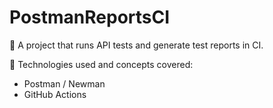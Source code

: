 # PostmanReportsCI
:dart: A project that runs API tests and generate test reports in CI.

:gem: Technologies used and concepts covered:
* Postman / Newman
* GitHub Actions
